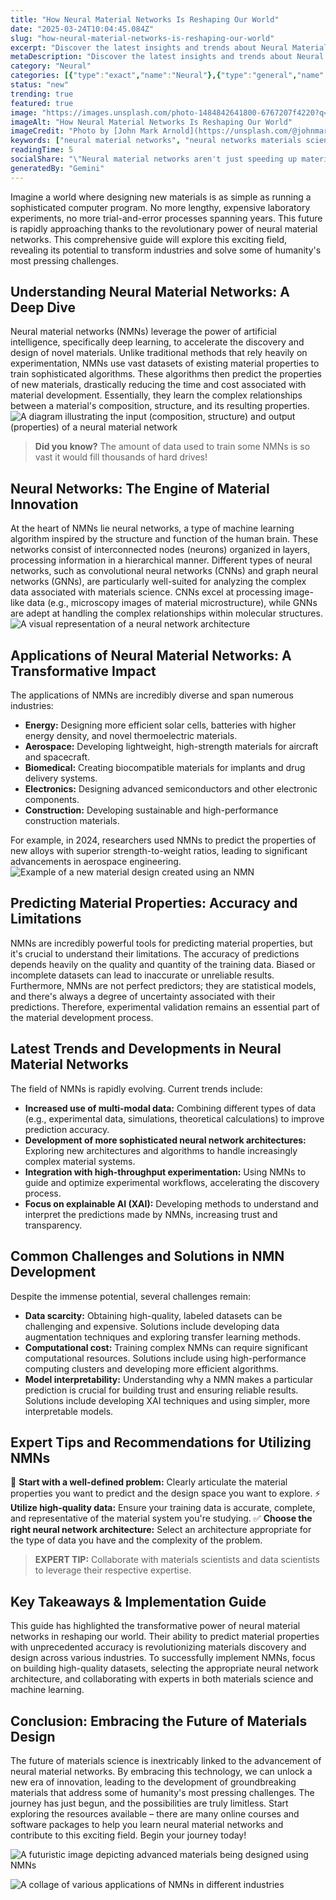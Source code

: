 ```yaml
---
title: "How Neural Material Networks Is Reshaping Our World"
date: "2025-03-24T10:04:45.084Z"
slug: "how-neural-material-networks-is-reshaping-our-world"
excerpt: "Discover the latest insights and trends about Neural Material Networks. This comprehensive guide covers everything you need to know about Neural Material Networks in 2025."
metaDescription: "Discover the latest insights and trends about Neural Material Networks. This comprehensive guide covers everything you need to know about Neural Material N..."
category: "Neural"
categories: [{"type":"exact","name":"Neural"},{"type":"general","name":"Materials Science"},{"type":"medium","name":"Computational Materials"},{"type":"specific","name":"Material Simulation"},{"type":"niche","name":"Atomistic Modeling"}]
status: "new"
trending: true
featured: true
image: "https://images.unsplash.com/photo-1484842641800-6767207f4220?q=85&w=1200&fit=max&fm=webp&auto=compress"
imageAlt: "How Neural Material Networks Is Reshaping Our World"
imageCredit: "Photo by [John Mark Arnold](https://unsplash.com/@johnmarkarnold) on Unsplash"
keywords: ["neural material networks", "neural networks materials science", "material design neural networks", "applications of neural networks in materials", "predicting material properties neural networks", "machine learning materials science", "buy neural network materials software", "neural network material simulation", "best neural network for material science", "learn neural material networks"]
readingTime: 5
socialShare: "\"Neural material networks aren't just speeding up material discovery; they're unlocking entirely new possibilities we couldn't even imagine before.\""
generatedBy: "Gemini"
---
```




Imagine a world where designing new materials is as simple as running a sophisticated computer program.  No more lengthy, expensive laboratory experiments, no more trial-and-error processes spanning years. This future is rapidly approaching thanks to the revolutionary power of neural material networks.  This comprehensive guide will explore this exciting field, revealing its potential to transform industries and solve some of humanity's most pressing challenges.

## Understanding Neural Material Networks: A Deep Dive

Neural material networks (NMNs) leverage the power of artificial intelligence, specifically deep learning, to accelerate the discovery and design of novel materials.  Unlike traditional methods that rely heavily on experimentation, NMNs use vast datasets of existing material properties to train sophisticated algorithms. These algorithms then predict the properties of new materials, drastically reducing the time and cost associated with material development.  Essentially, they learn the complex relationships between a material's composition, structure, and its resulting properties. ![A diagram illustrating the input (composition, structure) and output (properties) of a neural material network](https://images.unsplash.com/photo-1484842641800-6767207f4220?q=85&w=1200&fit=max&fm=webp&auto=compress)

> **Did you know?**  The amount of data used to train some NMNs is so vast it would fill thousands of hard drives!

## Neural Networks: The Engine of Material Innovation

At the heart of NMNs lie neural networks, a type of machine learning algorithm inspired by the structure and function of the human brain. These networks consist of interconnected nodes (neurons) organized in layers, processing information in a hierarchical manner.  Different types of neural networks, such as convolutional neural networks (CNNs) and graph neural networks (GNNs), are particularly well-suited for analyzing the complex data associated with materials science.  CNNs excel at processing image-like data (e.g., microscopy images of material microstructure), while GNNs are adept at handling the complex relationships within molecular structures. ![A visual representation of a neural network architecture](https://images.unsplash.com/photo-1470790376778-a9fbc86d70e2?q=85&w=1200&fit=max&fm=webp&auto=compress)

## Applications of Neural Material Networks: A Transformative Impact

The applications of NMNs are incredibly diverse and span numerous industries:

* **Energy:** Designing more efficient solar cells, batteries with higher energy density, and novel thermoelectric materials.
* **Aerospace:** Developing lightweight, high-strength materials for aircraft and spacecraft.
* **Biomedical:** Creating biocompatible materials for implants and drug delivery systems.
* **Electronics:** Designing advanced semiconductors and other electronic components.
* **Construction:** Developing sustainable and high-performance construction materials.

For example, in 2024, researchers used NMNs to predict the properties of new alloys with superior strength-to-weight ratios, leading to significant advancements in aerospace engineering. ![Example of a new material design created using an NMN](https://images.unsplash.com/photo-1534639077088-d702bcf685e7?q=85&w=1200&fit=max&fm=webp&auto=compress)

## Predicting Material Properties: Accuracy and Limitations

NMNs are incredibly powerful tools for predicting material properties, but it's crucial to understand their limitations.  The accuracy of predictions depends heavily on the quality and quantity of the training data.  Biased or incomplete datasets can lead to inaccurate or unreliable results.  Furthermore, NMNs are not perfect predictors; they are statistical models, and there's always a degree of uncertainty associated with their predictions.  Therefore, experimental validation remains an essential part of the material development process.

## Latest Trends and Developments in Neural Material Networks

The field of NMNs is rapidly evolving.  Current trends include:

* **Increased use of multi-modal data:** Combining different types of data (e.g., experimental data, simulations, theoretical calculations) to improve prediction accuracy.
* **Development of more sophisticated neural network architectures:**  Exploring new architectures and algorithms to handle increasingly complex material systems.
* **Integration with high-throughput experimentation:**  Using NMNs to guide and optimize experimental workflows, accelerating the discovery process.
* **Focus on explainable AI (XAI):**  Developing methods to understand and interpret the predictions made by NMNs, increasing trust and transparency.

## Common Challenges and Solutions in NMN Development

Despite the immense potential, several challenges remain:

* **Data scarcity:**  Obtaining high-quality, labeled datasets can be challenging and expensive.  Solutions include developing data augmentation techniques and exploring transfer learning methods.
* **Computational cost:**  Training complex NMNs can require significant computational resources.  Solutions include using high-performance computing clusters and developing more efficient algorithms.
* **Model interpretability:**  Understanding why a NMN makes a particular prediction is crucial for building trust and ensuring reliable results.  Solutions include developing XAI techniques and using simpler, more interpretable models.

## Expert Tips and Recommendations for Utilizing NMNs

🔑 **Start with a well-defined problem:** Clearly articulate the material properties you want to predict and the design space you want to explore.
⚡ **Utilize high-quality data:** Ensure your training data is accurate, complete, and representative of the material system you're studying.
✅ **Choose the right neural network architecture:** Select an architecture appropriate for the type of data you have and the complexity of the problem.
> **EXPERT TIP:**  Collaborate with materials scientists and data scientists to leverage their respective expertise.

## Key Takeaways & Implementation Guide

This guide has highlighted the transformative power of neural material networks in reshaping our world.  Their ability to predict material properties with unprecedented accuracy is revolutionizing materials discovery and design across various industries.  To successfully implement NMNs, focus on building high-quality datasets, selecting the appropriate neural network architecture, and collaborating with experts in both materials science and machine learning.

## Conclusion: Embracing the Future of Materials Design

The future of materials science is inextricably linked to the advancement of neural material networks.  By embracing this technology, we can unlock a new era of innovation, leading to the development of groundbreaking materials that address some of humanity's most pressing challenges.  The journey has just begun, and the possibilities are truly limitless.  Start exploring the resources available – there are many online courses and software packages to help you learn neural material networks and contribute to this exciting field.  Begin your journey today!

![A futuristic image depicting advanced materials being designed using NMNs](https://images.unsplash.com/photo-1592854615370-b13b4d5d6848?q=85&w=1200&fit=max&fm=webp&auto=compress)

![A collage of various applications of NMNs in different industries](https://images.unsplash.com/photo-1518096495978-56aa98bcd990?q=85&w=1200&fit=max&fm=webp&auto=compress)

